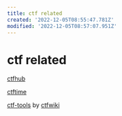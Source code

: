 ```yaml
---
title: ctf related
created: '2022-12-05T08:55:47.781Z'
modified: '2022-12-05T08:57:07.951Z'
---
```


# ctf related

[ctfhub](https://www.ctfhub.com/)

[ctftime](https://ctftime.org)

[ctf-tools](https://github.com/ctf-wiki/ctf-tools) by [ctfwiki]()
